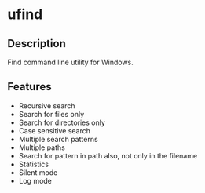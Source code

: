 # ufind

## Description 
Find command line utility for Windows.

## Features

* Recursive search
* Search for files only
* Search for directories only
* Case sensitive search
* Multiple search patterns
* Multiple paths
* Search for pattern in path also, not only in the filename
* Statistics
* Silent mode
* Log mode
